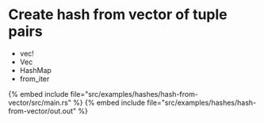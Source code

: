 # Create hash from vector of tuple pairs

* vec!
* Vec
* HashMap
* from_iter


{% embed include file="src/examples/hashes/hash-from-vector/src/main.rs" %}
{% embed include file="src/examples/hashes/hash-from-vector/out.out" %}


